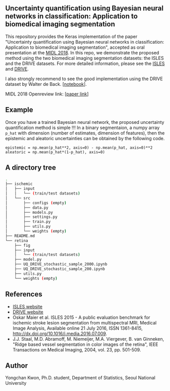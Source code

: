 ## Uncertainty quantification using Bayesian neural networks in classification: Application to biomedical imaging segmentation

This repository provides the Keras implementation of the paper "Uncertainty quantification using Bayesian neural networks in classification: Application to biomedical imaging segmentation", accepted as oral presentation at the [MIDL 2018](https://midl.amsterdam/). In this repo, we demonstrate the proposed method using the two biomedical imaging segmentation datasets: the ISLES and the DRIVE datasets. For more detailed information, please see the [ISLES](ischemic/src) and [DRIVE](retina).

I also strongly recommend to see the good implementation using the DRIVE dataset by Walter de Back. [[notebook](https://gitlab.com/wdeback/dl-keras-tutorial/blob/master/notebooks/3-cnn-segment-retina-uncertainty.ipynb)].

MIDL 2018 Openreview link: [[paper link](https://openreview.net/forum?id=Sk_P2Q9sG)]

## Example

Once you have a trained Bayesian neural network, the proposed uncertainty quantification method is simple !!! In a binary segmentaion, a numpy array `p_hat` with dimension (number of estimates, dimension of features), then the epistemic and aleatoric uncertainties can be obtained by the following code.

```
epistemic = np.mean(p_hat**2, axis=0) - np.mean(p_hat, axis=0)**2
aleatoric = np.mean(p_hat*(1-p_hat), axis=0)
```

## A directory tree

```bash
.
├── ischemic
│   ├── input
│   │   └── (train/test datasets)
│   └── src
│       ├── configs (empty)
│       ├── data.py
│       ├── models.py
│       ├── settings.py
│       ├── train.py
│       ├── utils.py
│ 		└── weights (empty)
├── README.md
└── retina
    ├── fig
    ├── input
    │   └── (train/test datasets)
    ├── model.py
    ├── UQ_DRIVE_stochastic_sample_2000.ipynb
    ├── UQ_DRIVE_stochastic_sample_200.ipynb
    ├── utils.py
    └── weights (empty)

```

## References

- [ISLES website](http://www.isles-challenge.org/)
- [DRIVE website](https://www.isi.uu.nl/Research/Databases/DRIVE/)
- Oskar Maier et al. ISLES 2015 - A public evaluation benchmark for ischemic stroke lesion segmentation from multispectral MRI, Medical Image Analysis, Available online 21 July 2016, ISSN 1361-8415, http://dx.doi.org/10.1016/j.media.2016.07.009. 
- J.J. Staal, M.D. Abramoff, M. Niemeijer, M.A. Viergever, B. van Ginneken, "Ridge based vessel segmentation in color images of the retina", IEEE Transactions on Medical Imaging, 2004, vol. 23, pp. 501-509.

## Author

Yongchan Kwon, Ph.D. student, Department of Statistics, Seoul National University
